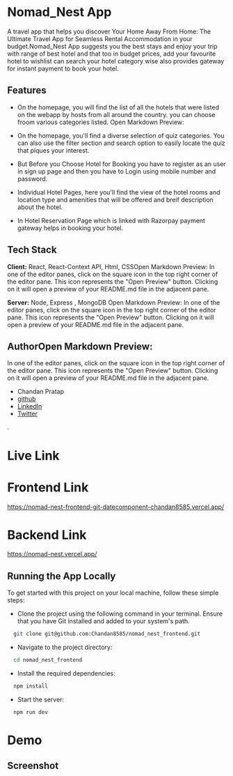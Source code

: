 
# Nomad_Nest App

A travel app that helps you 
discover Your Home Away From Home: The Ultimate Travel App for Seamless Rental Accommodation in your budget.Nomad_Nest App suggests you the best stays and enjoy your trip with range of best hotel and that too in budget prices, add your favourite hotel to wishlist can search your hotel category wise also provides gateway for instant payment to book your hotel.




## Features

- On the homepage, you will find the list of all the hotels that were listed on the webapp by hosts from all around the country. you can choose froom various categories listed.
Open Markdown Preview:
- On the homepage, you'll find a diverse selection of quiz categories. You can also use the filter section and search option to easily locate the quiz that piques your interest.
- But Before you Choose Hotel for Booking you have to register as an user in sign up page and then you have to Login using mobile number and password.

- Individual Hotel Pages, here you'll find the view of the hotel rooms and location type and amenities that will
be offered and breif description about the hotel.

- In Hotel Reservation Page which is linked with Razorpay payment gateway helps in booking your hotel.


## Tech Stack

**Client:** React, React-Context API, Html, CSSOpen Markdown Preview:
In one of the editor panes, click on the square icon in the top right corner of the editor pane. This icon represents the "Open Preview" button. Clicking on it will open a preview of your README.md file in the adjacent pane.

**Server:** Node, Express , MongoDB
Open Markdown Preview:
In one of the editor panes, click on the square icon in the top right corner of the editor pane. This icon represents the "Open Preview" button. Clicking on it will open a preview of your README.md file in the adjacent pane.

## AuthorOpen Markdown Preview:
In one of the editor panes, click on the square icon in the top right corner of the editor pane. This icon represents the "Open Preview" button. Clicking on it will open a preview of your README.md file in the adjacent pane.

- Chandan Pratap
- [github](https://github.com/Chandan8585)
- [LinkedIn](https://www.linkedin.com/in/chandan-pratap-464386154/)
- [Twitter](https://twitter.com/chandanpra25704)

.


# Live Link
# Frontend Link

https://nomad-nest-frontend-git-datecomponent-chandan8585.vercel.app/

# Backend Link

https://nomad-nest.vercel.app/


## Running the App Locally
To get started with this project on your local machine, follow these simple steps:

- Clone the project using the following command in your terminal. Ensure that you have Git installed and added to your system's path.

```bash
  git clone git@github.com:Chandan8585/nomad_nest_frontend.git
```

- Navigate to the project directory:
```bash
  cd nomad_nest_frontend
```
- Install the required dependencies:
```bash
  npm install
```
- Start the server:
```bash
  npm run dev
```

# Demo
## Screenshot




